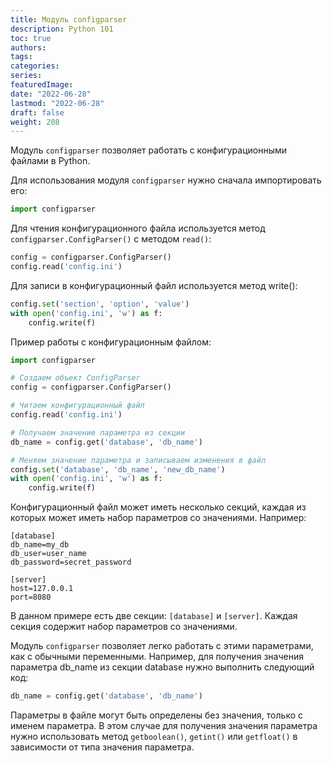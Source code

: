 ```yaml
---
title: Модуль configparser
description: Python 101
toc: true
authors:
tags:
categories:
series:
featuredImage:
date: "2022-06-28"
lastmod: "2022-06-28"
draft: false
weight: 208
---
```


Модуль `configparser` позволяет работать с конфигурационными файлами в Python.

Для использования модуля `configparser` нужно сначала импортировать его:

```python
import configparser
```

Для чтения конфигурационного файла используется метод `configparser.ConfigParser()` с методом `read()`:

```python
config = configparser.ConfigParser()
config.read('config.ini')
```

Для записи в конфигурационный файл используется метод write():

```python
config.set('section', 'option', 'value')
with open('config.ini', 'w') as f:
    config.write(f)
```

Пример работы с конфигурационным файлом:

```python
import configparser

# Создаем объект ConfigParser
config = configparser.ConfigParser()

# Читаем конфигурационный файл
config.read('config.ini')

# Получаем значение параметра из секции
db_name = config.get('database', 'db_name')

# Меняем значение параметра и записываем изменения в файл
config.set('database', 'db_name', 'new_db_name')
with open('config.ini', 'w') as f:
    config.write(f)
```

Конфигурационный файл может иметь несколько секций, каждая из которых может иметь набор параметров со значениями. Например:

```
[database]
db_name=my_db
db_user=user_name
db_password=secret_password

[server]
host=127.0.0.1
port=8080
```

В данном примере есть две секции: `[database]` и `[server]`. Каждая секция содержит набор параметров со значениями.

Модуль `configparser` позволяет легко работать с этими параметрами, как с обычными переменными. Например, для получения значения параметра db_name из секции database нужно выполнить следующий код:

```python
db_name = config.get('database', 'db_name')
```

Параметры в файле могут быть определены без значения, только с именем параметра. В этом случае для получения значения параметра нужно использовать метод `getboolean()`, `getint()` или `getfloat()` в зависимости от типа значения параметра.
